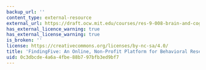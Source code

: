 ```yaml
---
backup_url: ''
content_type: external-resource
external_url: https://draft.ocw.mit.edu/courses/res-9-008-brain-and-cognitive-sciences-computational-tutorials/pages/findingfive-an-online-non-profit-platform-for-behavioral-research/
has_external_licence_warning: true
has_external_license_warning: true
is_broken: ''
license: https://creativecommons.org/licenses/by-nc-sa/4.0/
title: 'FindingFive: An Online, Non-Profit Platform for Behavioral Research'
uid: 0c3dbcde-4a6a-4fbe-88b7-97bfb3ed9bf7
---
```


